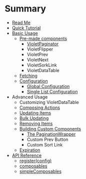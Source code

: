 # Summary

* [Read Me](README.md)
* [Quick Tutorial](introduction.md)
* [Basic Usage](basic_usage.md)
   * [Pre-made components](pre-made_components.md)
       * [VioletPaginator](violetpaginator.md)
       * VioletFlipper
       * VioletPrev
       * VioletNext
       * VioletSorkLink
       * VioletDataTable
   * [Fetching](fetching.md)
   * [Configuration](configuration.md)
       * [Global Configuration](global_configuration.md)
       * [Single List Configuration](single_list_configuration.md)
* Advanced Usage
   * Customizing VioletDataTable
   * [Composing Actions](composing_actions.md)
   * [Updating Items](updating_items.md)
   * [Bulk Updating](bulk_updating.md)
   * [Removing Items](removing_items.md)
   * [Building Custom Components](building_custom_components.md)
       * [The PaginationWrapper](the_paginationwrapper.md)
       * Custom Prev Button
       * Custom Sort Link
   * [Expiration](expiration.md)
* [API Reference](api_reference.md)
   * [register(config)](registerconfig.md)
   * [composables](composables.md)
   * [simpleComposables](simplecomposables.md)

